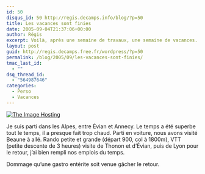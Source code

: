 ```yaml
---
id: 50
disqus_id: 50 http://regis.decamps.info/blog/?p=50
title: Les vacances sont finies
date: 2005-09-04T21:37:06+00:00
author: Régis
excerpt: Voilà, après une semaine de travaux, une semaine de vacances.
layout: post
guid: http://regis.decamps.free.fr/wordpress/?p=50
permalink: /blog/2005/09/les-vacances-sont-finies/
tmac_last_id:
  - ""
dsq_thread_id:
  - "564987646"
categories:
  - Perso
  - Vacances
---
```

<a href="http://server5.theimagehosting.com/image.php?img=panoramique_screen.jpg" target="_blank"><img src="http://images5.theimagehosting.com/panoramique_screen.th.jpg" border="0" title="The Image Hosting" /></a> 

Je suis parti dans les Alpes, entre Évian et Annecy. Le temps a été superbe tout le temps, il a presque fait trop chaud. Parti en voiture, nous avons visité Beaune à allé. Rando petite et grande (départ 900, col à 1800m), VTT (petite descente de 3 heures) visite de Thonon et d’Évian, puis de Lyon pour le retour, j’ai bien rempli nos emplois du temps. 

Dommage qu’une gastro entérite soit venue gâcher le retour.
